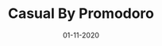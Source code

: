 ---
layout: project
title: 'Casual By Promodoro'
caption: Produits textiles de chez Promodoro depuis 1989
description: >
  
date: '01-11-2020'
image: 
  path: /assets/img/works/cover-webdesign-promodoro.jpg
  srcset: 
    1920w: /assets/img/works/cover-webdesign-promodoro.jpg
    960w:  /assets/img/works/cover-webdesign-promodoro@0,5x.jpg
    480w:  /assets/img/works/cover-webdesign-promodoro.jpg

sitemap: false
---